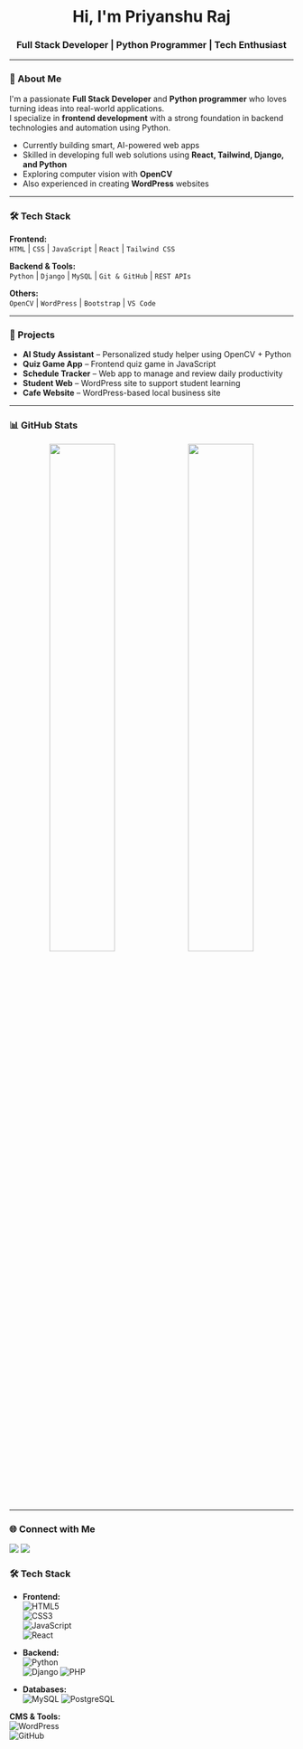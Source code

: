 <h1 align="center">Hi, I'm Priyanshu Raj</h1>
<h3 align="center">Full Stack Developer | Python Programmer | Tech Enthusiast</h3>

---

### 🚀 About Me
I'm a passionate **Full Stack Developer** and **Python programmer** who loves turning ideas into real-world applications.  
I specialize in **frontend development** with a strong foundation in backend technologies and automation using Python.

- Currently building smart, AI-powered web apps  
- Skilled in developing full web solutions using **React, Tailwind, Django, and Python**  
- Exploring computer vision with **OpenCV**  
- Also experienced in creating **WordPress** websites

---

### 🛠️ Tech Stack
**Frontend:**  
`HTML` | `CSS` | `JavaScript` | `React` | `Tailwind CSS`

**Backend & Tools:**  
`Python` | `Django` | `MySQL` | `Git & GitHub` | `REST APIs`

**Others:**  
`OpenCV` | `WordPress` | `Bootstrap` | `VS Code`

---

### 🧠 Projects
- **AI Study Assistant** – Personalized study helper using OpenCV + Python  
- **Quiz Game App** – Frontend quiz game in JavaScript  
- **Schedule Tracker** – Web app to manage and review daily productivity  
- **Student Web** – WordPress site to support student learning  
- **Cafe Website** – WordPress-based local business site  

---

### 📊 GitHub Stats
<p align="center">
  <img src="(https://github-readme-stats.vercel.app/api?username=priyanshurajverma&show_icons=true&theme=radical)
" width="48%" />
  <img src="https://github-readme-streak-stats.herokuapp.com/?user=priyanshurajverma&theme=radical" width="48%" />

</p>

---

### 🌐 Connect with Me
<p>
  <a href="https://www.linkedin.com/in/priyanshu-raj-ba9828291?utm_source=share&utm_campaign=share_via&utm_content=profile&utm_medium=android_app"><img src="https://img.shields.io/badge/LinkedIn-blue?style=for-the-badge&logo=linkedin&logoColor=white" /></a>
  <a href="mailto:rajpriyanshu07sep@gmail.com"><img src="https://img.shields.io/badge/Gmail-D14836?style=for-the-badge&logo=gmail&logoColor=white" /></a>
</p>

### 🛠️ Tech Stack
- **Frontend:**  
  ![HTML5](https://img.shields.io/badge/HTML5-E34F26?style=for-the-badge&logo=html5&logoColor=white)  
  ![CSS3](https://img.shields.io/badge/CSS3-1572B6?style=for-the-badge&logo=css3&logoColor=white)  
  ![JavaScript](https://img.shields.io/badge/JavaScript-F7DF1E?style=for-the-badge&logo=javascript&logoColor=black)  
  ![React](https://img.shields.io/badge/React-20232A?style=for-the-badge&logo=react&logoColor=61DAFB)
  
- **Backend:**  
  ![Python](https://img.shields.io/badge/Python-3776AB?style=for-the-badge&logo=python&logoColor=white)  
  ![Django](https://img.shields.io/badge/Django-092E20?style=for-the-badge&logo=django&logoColor=white)
  ![PHP](https://img.shields.io/badge/PHP-777BB4?style=for-the-badge&logo=php&logoColor=white)

- **Databases:**  
  ![MySQL](https://img.shields.io/badge/MySQL-00618A?style=for-the-badge&logo=mysql&logoColor=white)
  ![PostgreSQL](https://img.shields.io/badge/PostgreSQL-336791?style=for-the-badge&logo=postgresql&logoColor=white)

**CMS & Tools:**  
![WordPress](https://img.shields.io/badge/WordPress-21759B?style=for-the-badge&logo=wordpress&logoColor=white)  
![GitHub](https://img.shields.io/badge/GitHub-181717?style=for-the-badge&logo=github&logoColor=white)


